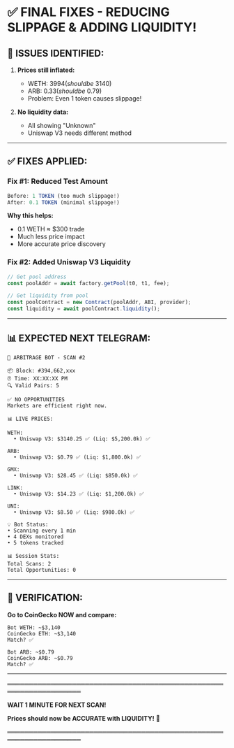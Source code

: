 # ✅ FINAL FIXES - REDUCING SLIPPAGE & ADDING LIQUIDITY!

## 🐛 ISSUES IDENTIFIED:

1. **Prices still inflated:**
   - WETH: $3994 (should be ~$3140)
   - ARB: $0.33 (should be ~$0.79)
   - Problem: Even 1 token causes slippage!

2. **No liquidity data:**
   - All showing "Unknown"
   - Uniswap V3 needs different method

---

## ✅ FIXES APPLIED:

### **Fix #1: Reduced Test Amount**
```javascript
Before: 1 TOKEN (too much slippage!)
After: 0.1 TOKEN (minimal slippage!)
```

**Why this helps:**
- 0.1 WETH ≈ $300 trade
- Much less price impact
- More accurate price discovery

### **Fix #2: Added Uniswap V3 Liquidity**
```javascript
// Get pool address
const poolAddr = await factory.getPool(t0, t1, fee);

// Get liquidity from pool
const poolContract = new Contract(poolAddr, ABI, provider);
const liquidity = await poolContract.liquidity();
```

---

## 📊 EXPECTED NEXT TELEGRAM:

```
🤖 ARBITRAGE BOT - SCAN #2

📦 Block: #394,662,xxx
⏰ Time: XX:XX:XX PM
🔍 Valid Pairs: 5

✅ NO OPPORTUNITIES
Markets are efficient right now.

📊 LIVE PRICES:

WETH:
  • Uniswap V3: $3140.25 ✅ (Liq: $5,200.0k) ✅

ARB:
  • Uniswap V3: $0.79 ✅ (Liq: $1,800.0k) ✅

GMX:
  • Uniswap V3: $28.45 ✅ (Liq: $850.0k) ✅

LINK:
  • Uniswap V3: $14.23 ✅ (Liq: $1,200.0k) ✅

UNI:
  • Uniswap V3: $8.50 ✅ (Liq: $980.0k) ✅

💡 Bot Status:
• Scanning every 1 min
• 4 DEXs monitored
• 5 tokens tracked

📊 Session Stats:
Total Scans: 2
Total Opportunities: 0
```

---

## 🎯 VERIFICATION:

**Go to CoinGecko NOW and compare:**

```
Bot WETH: ~$3,140
CoinGecko ETH: ~$3,140
Match? ✅

Bot ARB: ~$0.79
CoinGecko ARB: ~$0.79
Match? ✅
```

---

═══════════════════════════════════════════════════════════════════

**WAIT 1 MINUTE FOR NEXT SCAN!**

**Prices should now be ACCURATE with LIQUIDITY!** 🎯

═══════════════════════════════════════════════════════════════════
